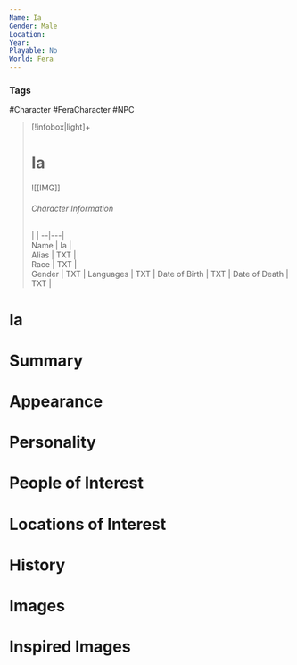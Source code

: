 ```yaml
---
Name: Ia
Gender: Male
Location: 
Year: 
Playable: No
World: Fera
---
```


### Tags
#Character #FeraCharacter #NPC 

> [!infobox|light]+  
> # Ia  
> ![[IMG]]  
> ###### Character Information
>  |   |
> --|---|  
> Name | Ia |  
> Alias | TXT |  
> Race | TXT |  
> Gender | TXT |
> Languages | TXT |
> Date of Birth | TXT |
> Date of Death | TXT |

# Ia

# Summary

# Appearance

# Personality

# People of Interest

# Locations of Interest

# History

# Images

# Inspired Images
